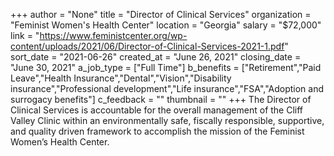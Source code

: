 +++
author = "None"
title = "Director of Clinical Services"
organization = "Feminist Women's Health Center"
location = "Georgia"
salary = "$72,000"
link = "https://www.feministcenter.org/wp-content/uploads/2021/06/Director-of-Clinical-Services-2021-1.pdf"
sort_date = "2021-06-26"
created_at = "June 26, 2021"
closing_date = "June 30, 2021"
a_job_type = ["Full Time"]
b_benefits = ["Retirement","Paid Leave","Health Insurance","Dental","Vision","Disability insurance","Professional development","Life insurance","FSA","Adoption and surrogacy benefits"]
c_feedback = ""
thumbnail = ""
+++
The Director of Clinical Services is accountable for the overall management of the Cliff Valley Clinic within an environmentally safe, fiscally responsible, supportive, and quality driven framework to accomplish the mission of the Feminist Women’s Health Center.